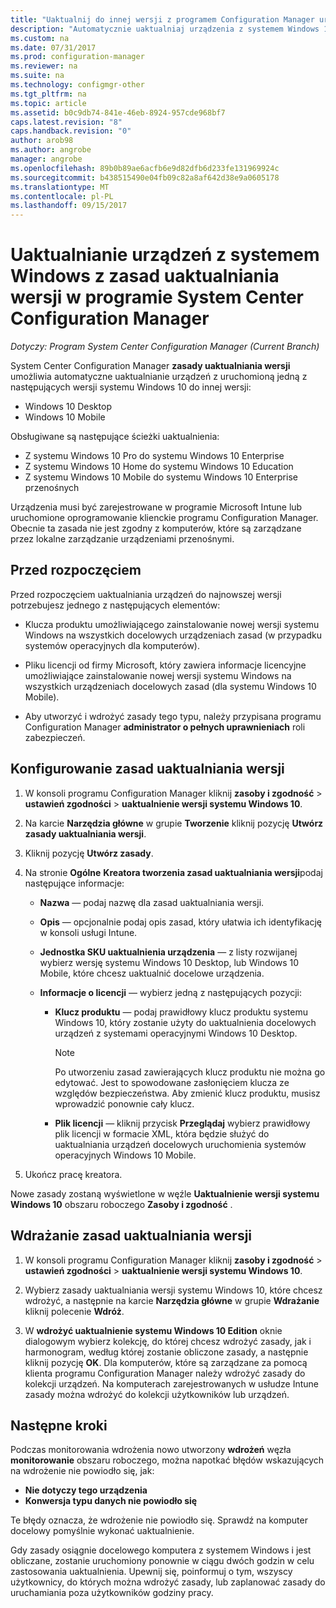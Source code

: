 ```yaml
---
title: "Uaktualnij do innej wersji z programem Configuration Manager urządzeń z systemem Windows | Dokumentacja firmy Microsoft"
description: "Automatycznie uaktualniaj urządzenia z systemem Windows 10 Desktop, Windows 10 Mobile lub Windows 10 Holographic do innej wersji z programem Configuration Manager."
ms.custom: na
ms.date: 07/31/2017
ms.prod: configuration-manager
ms.reviewer: na
ms.suite: na
ms.technology: configmgr-other
ms.tgt_pltfrm: na
ms.topic: article
ms.assetid: b0c9db74-841e-46eb-8924-957cde968bf7
caps.latest.revision: "8"
caps.handback.revision: "0"
author: arob98
ms.author: angrobe
manager: angrobe
ms.openlocfilehash: 89b0b89ae6acfb6e9d82dfb6d233fe131969924c
ms.sourcegitcommit: b438515490e04fb09c82a8af642d38e9a0605178
ms.translationtype: MT
ms.contentlocale: pl-PL
ms.lasthandoff: 09/15/2017
---
```

# <a name="upgrade-windows-devices-with-the-edition-upgrade-policy-in-system-center-configuration-manager"></a>Uaktualnianie urządzeń z systemem Windows z zasad uaktualniania wersji w programie System Center Configuration Manager

*Dotyczy: Program System Center Configuration Manager (Current Branch)*


System Center Configuration Manager **zasady uaktualniania wersji** umożliwia automatyczne uaktualnianie urządzeń z uruchomioną jedną z następujących wersji systemu Windows 10 do innej wersji:

- Windows 10 Desktop
- Windows 10 Mobile
<!-- - Windows 10 Holographic -->

Obsługiwane są następujące ścieżki uaktualnienia:

- Z systemu Windows 10 Pro do systemu Windows 10 Enterprise
- Z systemu Windows 10 Home do systemu Windows 10 Education
- Z systemu Windows 10 Mobile do systemu Windows 10 Enterprise przenośnych
<!-- - From Windows 10 Holographic Pro to Windows 10 Holographic Enterprise -->

Urządzenia musi być zarejestrowane w programie Microsoft Intune lub uruchomione oprogramowanie klienckie programu Configuration Manager. Obecnie ta zasada nie jest zgodny z komputerów, które są zarządzane przez lokalne zarządzanie urządzeniami przenośnymi.

## <a name="before-you-start"></a>Przed rozpoczęciem  
 Przed rozpoczęciem uaktualniania urządzeń do najnowszej wersji potrzebujesz jednego z następujących elementów:  

-   Klucza produktu umożliwiającego zainstalowanie nowej wersji systemu Windows na wszystkich docelowych urządzeniach zasad (w przypadku systemów operacyjnych dla komputerów).  

-   Pliku licencji od firmy Microsoft, który zawiera informacje licencyjne umożliwiające zainstalowanie nowej wersji systemu Windows na wszystkich urządzeniach docelowych zasad (dla systemu Windows 10 Mobile<!-- and Windows 10 Holographic-->).

- Aby utworzyć i wdrożyć zasady tego typu, należy przypisana programu Configuration Manager **administrator o pełnych uprawnieniach** roli zabezpieczeń.

## <a name="configure-the-edition-upgrade-policy"></a>Konfigurowanie zasad uaktualniania wersji  

1.  W konsoli programu Configuration Manager kliknij **zasoby i zgodność** > **ustawień zgodności** > **uaktualnienie wersji systemu Windows 10**.  

3.  Na karcie **Narzędzia główne** w grupie **Tworzenie** kliknij pozycję **Utwórz zasady uaktualniania wersji**.  

4.  Kliknij pozycję **Utwórz zasady**.  

5.  Na stronie **Ogólne** **Kreatora tworzenia zasad uaktualniania wersji**podaj następujące informacje:  

    -   **Nazwa** — podaj nazwę dla zasad uaktualniania wersji.  

    -   **Opis** — opcjonalnie podaj opis zasad, który ułatwia ich identyfikację w konsoli usługi Intune.  

    -   **Jednostka SKU uaktualnienia urządzenia** — z listy rozwijanej wybierz wersję systemu Windows 10 Desktop, <!-- Windows 10 Holographic,--> lub Windows 10 Mobile, które chcesz uaktualnić docelowe urządzenia.  

    -   **Informacje o licencji** — wybierz jedną z następujących pozycji:  

        -   **Klucz produktu** — podaj prawidłowy klucz produktu systemu Windows 10, który zostanie użyty do uaktualnienia docelowych urządzeń z systemami operacyjnymi Windows 10 Desktop.  

            > [!NOTE]  
            >  Po utworzeniu zasad zawierających klucz produktu nie można go edytować. Jest to spowodowane zasłonięciem klucza ze względów bezpieczeństwa. Aby zmienić klucz produktu, musisz wprowadzić ponownie cały klucz.  

        -   **Plik licencji** — kliknij przycisk **Przeglądaj** wybierz prawidłowy plik licencji w formacie XML, która będzie służyć do uaktualniania urządzeń docelowych uruchomienia <!--Windows 10 Holographic and -->systemów operacyjnych Windows 10 Mobile.  

6.  Ukończ pracę kreatora.  

Nowe zasady zostaną wyświetlone w węźle **Uaktualnienie wersji systemu Windows 10** obszaru roboczego **Zasoby i zgodność** .  

## <a name="deploy-the-edition-upgrade-policy"></a>Wdrażanie zasad uaktualniania wersji  

1.  W konsoli programu Configuration Manager kliknij **zasoby i zgodność** > **ustawień zgodności** > **uaktualnienie wersji systemu Windows 10**.  

3.  Wybierz zasady uaktualniania wersji systemu Windows 10, które chcesz wdrożyć, a następnie na karcie **Narzędzia główne** w grupie **Wdrażanie** kliknij polecenie **Wdróż**.  

4.  W **wdrożyć uaktualnienie systemu Windows 10 Edition** oknie dialogowym wybierz kolekcję, do której chcesz wdrożyć zasady, jak i harmonogram, według której zostanie obliczone zasady, a następnie kliknij pozycję **OK**. Dla komputerów, które są zarządzane za pomocą klienta programu Configuration Manager należy wdrożyć zasady do kolekcji urządzeń. Na komputerach zarejestrowanych w usłudze Intune zasady można wdrożyć do kolekcji użytkowników lub urządzeń. 



## <a name="next-steps"></a>Następne kroki

Podczas monitorowania wdrożenia nowo utworzony **wdrożeń** węzła **monitorowanie** obszaru roboczego, można napotkać błędów wskazujących na wdrożenie nie powiodło się, jak:
- **Nie dotyczy tego urządzenia**
- **Konwersja typu danych nie powiodło się**

Te błędy oznacza, że wdrożenie nie powiodło się. Sprawdź na komputer docelowy pomyślnie wykonać uaktualnienie.

Gdy zasady osiągnie docelowego komputera z systemem Windows i jest obliczane, zostanie uruchomiony ponownie w ciągu dwóch godzin w celu zastosowania uaktualnienia. Upewnij się, poinformuj o tym, wszyscy użytkownicy, do których można wdrożyć zasady, lub zaplanować zasady do uruchamiania poza użytkowników godziny pracy.

